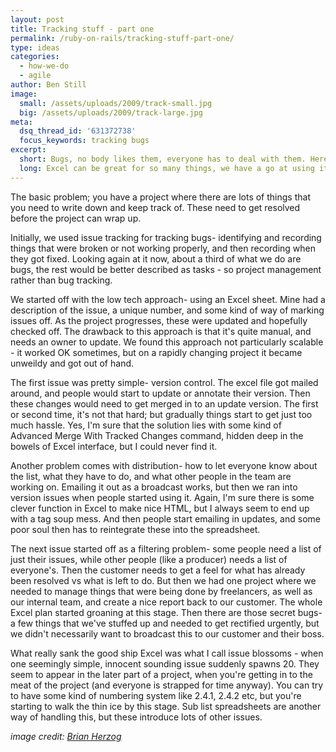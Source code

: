 ```yaml
---
layout: post
title: Tracking stuff - part one
permalink: /ruby-on-rails/tracking-stuff-part-one/
type: ideas
categories:
  - how-we-do
  - agile
author: Ben Still
image:
  small: /assets/uploads/2009/track-small.jpg
  big: /assets/uploads/2009/track-large.jpg
meta:
  dsq_thread_id: '631372738'
  focus_keywords: tracking bugs
excerpt:
  short: Bugs, no body likes them, everyone has to deal with them. Here's how we've tried tracking ours so far.
  long: Excel can be great for so many things, we have a go at using it to track bugs that come up within the development process. Read on to see an easy-to-digest review of how it went for us.
---
```


The basic problem; you have a project where there are lots of things that you need to write down and keep track of. These need to get resolved before the project can wrap up.

Initially, we used issue tracking for tracking bugs- identifying and recording things that were broken or not working properly, and then recording when they got fixed. Looking again at it now, about a third of what we do are bugs, the rest would be better described as tasks - so project management rather than bug tracking.

We started off with the low tech approach- using an Excel sheet. Mine had a description of the issue, a unique number, and some kind of way of marking issues off. As the project progresses, these were updated and hopefully checked off. The drawback to this approach is that it's quite manual, and needs an owner to update. We found this approach not particularly scalable - it worked OK sometimes, but on a rapidly changing project it became unweildy and got out of hand.

The first issue was pretty simple- version control. The excel file got mailed around, and people would start to update or annotate their version. Then these changes would need to get merged in to an update version. The first or second time, it's not that hard; but gradually things start to get just too much hassle. Yes, I'm sure that the solution lies with some kind of Advanced Merge With Tracked Changes command, hidden deep in the bowels of Excel interface, but I could never find it.

Another problem comes with distribution- how to let everyone know about the list, what they have to do, and what other people in the team are working on. Emailing it out as a broadcast works, but then we ran into version issues when people started using it. Again, I'm sure there is some clever function in Excel to make nice HTML, but I always seem to end up with a tag soup mess. And then people start emailing in updates, and some poor soul then has to reintegrate these into the spreadsheet.

The next issue started off as a filtering problem- some people need a list of just their issues, while other people (like a producer) needs a list of everyone's. Then the customer needs to get a feel for what has already been resolved vs what is left to do. But then we had one project where we needed to manage things that were being done by freelancers, as well as our internal team, and create a nice report back to our customer. The whole Excel plan started groaning at this stage. Then there are those secret bugs- a few things that we've stuffed up and needed to get rectified urgently, but we didn't necessarily want to broadcast this to our customer and their boss.

What really sank the good ship Excel was what I call issue blossoms - when one seemingly simple, innocent sounding issue suddenly spawns 20. They seem to appear in the later part of a project, when you're getting in to the meat of the project (and everyone is strapped for time anyway). You can try to have some kind of numbering system like 2.4.1, 2.4.2 etc, but you're starting to walk the thin ice by this stage. Sub list spreadsheets are another way of handling this, but these introduce lots of other issues.

*image credit: [Brian Herzog](https://www.flickr.com/photos/herzogbr/)*
